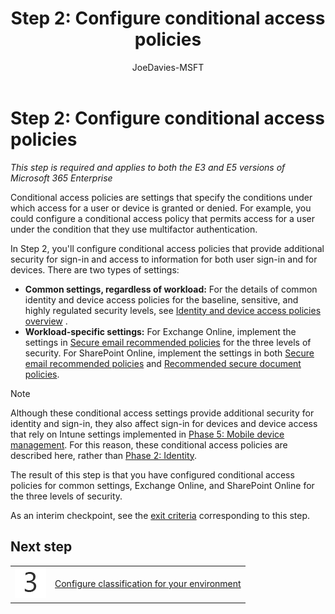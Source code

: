 ﻿---
title: "Step 2: Configure conditional access policies"
ms.author: josephd
author: JoeDavies-MSFT
manager: laurawi
ms.date: 03/09/2018
ms.audience: ITPro
ms.topic: article
ms.service: o365-solutions
localization_priority: Normal
ms.collection: Ent_O365
ms.custom:
- Strat_O365_Enterprise
description: Understand the role of and configure conditional access policies.
---

# Step 2: Configure conditional access policies

*This step is required and applies to both the E3 and E5 versions of Microsoft 365 Enterprise*

Conditional access policies are settings that specify the conditions under which access for a user or device is granted or denied. For example, you could configure a conditional access policy that permits access for a user under the condition that they use multifactor authentication.

In Step 2, you'll configure conditional access policies that provide additional security for sign-in and access to information for both user sign-in and for devices. There are two types of settings:

- **Common settings, regardless of workload:** For the details of common identity and device access policies for the baseline, sensitive, and highly regulated security levels, see [Identity and device access policies overview](identity-device-policies.md) .
- **Workload-specific settings:** For Exchange Online, implement the settings in [Secure email recommended policies](secure-email-recommended-policies.md) for the three levels of security. For SharePoint Online, implement the settings in both [Secure email recommended policies](secure-email-recommended-policies.md) and [Recommended secure document policies](sharepoint-file-access-policies.md). 

>[!Note]
>Although these conditional access settings provide additional security for identity and sign-in, they also affect sign-in for devices and device access that rely on Intune settings implemented in [Phase 5: Mobile device management](mobility-infrastructure.md). For this reason, these conditional access policies are described here, rather than [Phase 2: Identity](identity-infrastructure.md).
>

The result of this step is that you have configured conditional access policies for common settings, Exchange Online, and SharePoint Online for the three levels of security.

As an interim checkpoint, see the [exit criteria](infoprotect-exit-criteria.md#crit-infoprotect-step2) corresponding to this step.

## Next step

|||
|:-------|:-----|
|![](./media/stepnumbers/Step3.png)|[Configure classification for your environment](infoprotect-configure-classification.md)|

